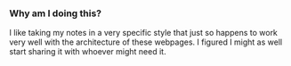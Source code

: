 ### Why am I doing this?

I like taking my notes in a very specific style that just so happens to work very well with the architecture of these webpages. I figured I might as well start sharing it with whoever might need it.